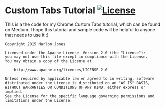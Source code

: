 # Custom Tabs Tutorial [![License](https://img.shields.io/badge/license-Apache%202.0-brightgreen.svg)](https://github.com/VirusThePanda/CustomTabsTutorial/blob/master/LICENSE.txt)
This is a the code for my Chrome Custom Tabs tutorial, which can be found on Medium. I hope this tutorial and sample code will be helpful
to anyone that needs to use it :)

````
Copyright 2015 Marlon Jones

Licensed under the Apache License, Version 2.0 (the "License");
you may not use this file except in compliance with the License.
You may obtain a copy of the License at

    http://www.apache.org/licenses/LICENSE-2.0

Unless required by applicable law or agreed to in writing, software
distributed under the License is distributed on an "AS IS" BASIS,
WITHOUT WARRANTIES OR CONDITIONS OF ANY KIND, either express or implied.
See the License for the specific language governing permissions and
limitations under the License.
````
